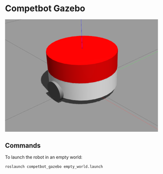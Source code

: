# Competbot Gazebo

![](./doc/img/competbot.png)

## Commands

To launch the robot in an empty world:
~~~
roslaunch competbot_gazebo empty_world.launch
~~~